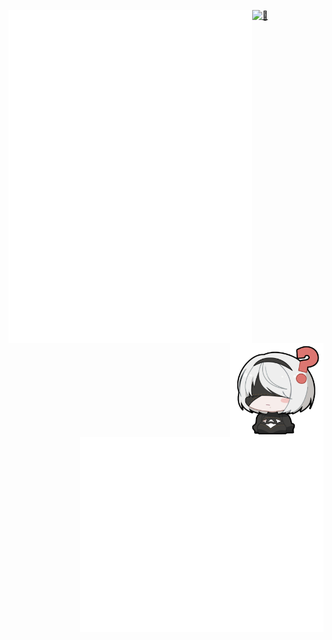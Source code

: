 [<img align="left" width="390" alt="🦑" src="https://raw.githubusercontent.com/exorsctum/exorsctum/master/general.svg">](#)

[<img align="right" width="150" alt="🦑" src="2B.png">](#)

[<img align="right" width="390" alt="🦑" src="https://raw.githubusercontent.com/exorsctum/exorsctum/master/medias.svg?p">](#)

[<img width="100%" height="1" alt="🦑" src="https://gist.githubusercontent.com/lowlighter/3c6eaedf50273adfb7a510822672f570/raw/placeholder.svg">](#)

<!--[<img align="left" width="390" alt="🦑" src="https://raw.githubusercontent.com/exorsctum/exorsctum/master/achievements.svg">](#)-->
